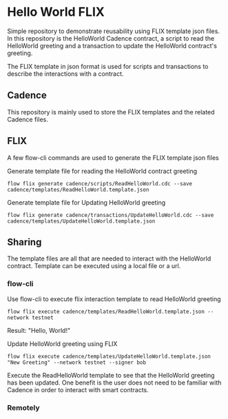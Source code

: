 # Hello World FLIX
Simple repository to demonstrate reusability using FLIX template json files. In this repository is the HelloWorld Cadence contract, a script to read the HelloWorld greeting and a transaction to update the HelloWorld contract's greeting.

The FLIX template in json format is used for scripts and transactions to describe the interactions with a contract.


## Cadence
This repository is mainly used to store the FLIX templates and the related Cadence files. 

## FLIX 
A few flow-cli commands are used to generate the FLIX template json files

Generate template file for reading the HelloWorld contract greeting
```shell
flow flix generate cadence/scripts/ReadHelloWorld.cdc --save cadence/templates/ReadHelloWorld.template.json      
```

Generate template file for Updating HelloWorld greeting
```shell
flow flix generate cadence/transactions/UpdateHelloWorld.cdc --save cadence/templates/UpdateHelloWorld.template.json
```

## Sharing
The template files are all that are needed to interact with the HelloWorld contract. Template can be executed using a local file or a url.

### flow-cli
Use flow-cli to execute flix interaction template to read HelloWorld greeting
```shell
flow flix execute cadence/templates/ReadHelloWorld.template.json --network testnet
```
Result: "Hello, World!"

Update HelloWorld greeting using FLIX
```shell
flow flix execute cadence/templates/UpdateHelloWorld.template.json "New Greeting" --network testnet --signer bob
```

Execute the ReadHelloWorld template to see that the HelloWorld greeting has been updated. One benefit is the user does not need to be familiar with Cadence in order to interact with smart contracts. 

### Remotely